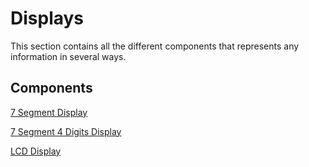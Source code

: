 # Displays
This section contains all the different components that represents any information in several ways.

## Components

[7 Segment Display](./7%20Segment%20Display)

[7 Segment 4 Digits Display](./7%20Segment%204%20Digits%20Display)

[LCD Display](./LCD%20Display)
